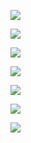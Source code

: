 ![](http://p1.bpimg.com/578852/8f313200ed3ccf9c.jpg)

![](http://p1.bpimg.com/578852/d72267377e9f9d27.jpg)

![](http://p1.bpimg.com/578852/6a98f978fe82cf54.jpg)

![](http://p1.bpimg.com/578852/6c45ea3a79e942e2.jpg)

![](http://p1.bpimg.com/578852/bb1a5bcea43e4ffa.jpg)

![](http://p1.bpimg.com/578852/306111ab2584bba7.jpg)

![](http://p1.bpimg.com/578852/d014d11a254c8040.jpg)
